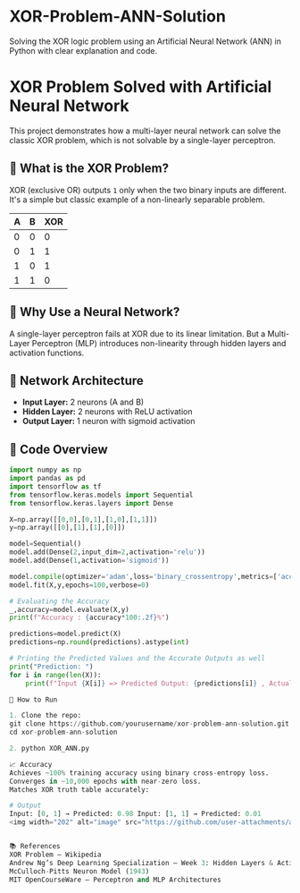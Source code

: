 # XOR-Problem-ANN-Solution
Solving the XOR logic problem using an Artificial Neural Network (ANN) in Python with clear explanation and code.
# XOR Problem Solved with Artificial Neural Network

This project demonstrates how a multi-layer neural network can solve the classic XOR problem, which is not solvable by a single-layer perceptron.

## 🧠 What is the XOR Problem?

XOR (exclusive OR) outputs `1` only when the two binary inputs are different. It's a simple but classic example of a non-linearly separable problem.

| A | B | XOR |
|---|---|-----|
| 0 | 0 |  0  |
| 0 | 1 |  1  |
| 1 | 0 |  1  |
| 1 | 1 |  0  |

## 🤔 Why Use a Neural Network?

A single-layer perceptron fails at XOR due to its linear limitation. But a Multi-Layer Perceptron (MLP) introduces non-linearity through hidden layers and activation functions.

## 🧱 Network Architecture

- **Input Layer:** 2 neurons (A and B)
- **Hidden Layer:** 2 neurons with ReLU activation
- **Output Layer:** 1 neuron with sigmoid activation

## 🧾 Code Overview

```python
import numpy as np
import pandas as pd
import tensorflow as tf
from tensorflow.keras.models import Sequential
from tensorflow.keras.layers import Dense

X=np.array([[0,0],[0,1],[1,0],[1,1]])
y=np.array([[0],[1],[1],[0]])

model=Sequential()
model.add(Dense(2,input_dim=2,activation='relu'))
model.add(Dense(1,activation='sigmoid'))

model.compile(optimizer='adam',loss='binary_crossentropy',metrics=['accuracy'])
model.fit(X,y,epochs=100,verbose=0)

# Evaluating the Accuracy
_,accuracy=model.evaluate(X,y)
print(f"Accuracy : {accuracy*100:.2f}%")

predictions=model.predict(X)
predictions=np.round(predictions).astype(int)

# Printing the Predicted Values and the Accurate Outputs as well
print("Prediction: ")
for i in range(len(X)):
    print(f"Input {X[i]} => Predicted Output: {predictions[i]} , Actual Output: {y[i]}")

🔧 How to Run

1. Clone the repo:
git clone https://github.com/yourusername/xor-problem-ann-solution.git
cd xor-problem-ann-solution

2. python XOR_ANN.py

📈 Accuracy
Achieves ~100% training accuracy using binary cross-entropy loss.
Converges in ~10,000 epochs with near-zero loss.
Matches XOR truth table accurately:

# Output
Input: [0, 1] → Predicted: 0.98 Input: [1, 1] → Predicted: 0.01
<img width="202" alt="image" src="https://github.com/user-attachments/assets/306cc79d-9a33-4326-b33c-d925f5a9ce74" />


📚 References
XOR Problem – Wikipedia
Andrew Ng’s Deep Learning Specialization – Week 3: Hidden Layers & Activation Functions
McCulloch-Pitts Neuron Model (1943)
MIT OpenCourseWare – Perceptron and MLP Architectures
